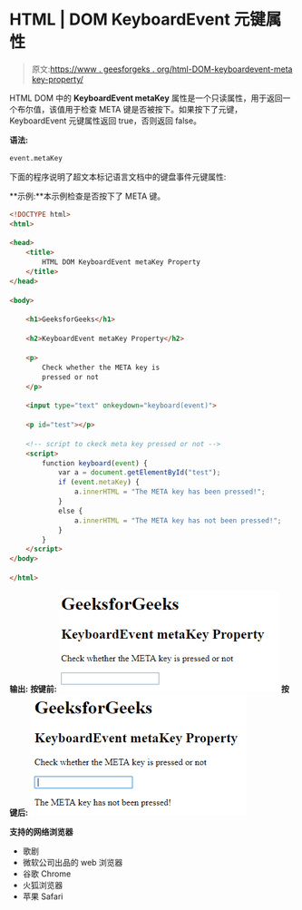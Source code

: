 # HTML | DOM KeyboardEvent 元键属性

> 原文:[https://www . geesforgeks . org/html-DOM-keyboardevent-meta key-property/](https://www.geeksforgeeks.org/html-dom-keyboardevent-metakey-property/)

HTML DOM 中的 **KeyboardEvent metaKey** 属性是一个只读属性，用于返回一个布尔值，该值用于检查 META 键是否被按下。如果按下了元键，KeyboardEvent 元键属性返回 true，否则返回 false。

**语法:**

```html
event.metaKey
```

下面的程序说明了超文本标记语言文档中的键盘事件元键属性:

**示例:**本示例检查是否按下了 META 键。

```html
<!DOCTYPE html>
<html>

<head> 
    <title>
        HTML DOM KeyboardEvent metaKey Property
    </title> 
</head>

<body>

    <h1>GeeksforGeeks</h1> 

    <h2>KeyboardEvent metaKey Property</h2>

    <p>
        Check whether the META key is
        pressed or not
    </p> 

    <input type="text" onkeydown="keyboard(event)">

    <p id="test"></p>

    <!-- script to ckeck meta key pressed or not -->
    <script>
        function keyboard(event) {
            var a = document.getElementById("test");
            if (event.metaKey) {
                a.innerHTML = "The META key has been pressed!";
            } 
            else {
                a.innerHTML = "The META key has not been pressed!";
            }
        }
    </script>
</body>

</html>                                                
```

**输出:**
**按键前:**
![](img/3d94dbafdfbb8ee052936f850d3d85d9.png)
**按键后:**
![](img/5d42521489e29da93f959a38b141fab9.png)

**支持的网络浏览器**

*   歌剧
*   微软公司出品的 web 浏览器
*   谷歌 Chrome
*   火狐浏览器
*   苹果 Safari